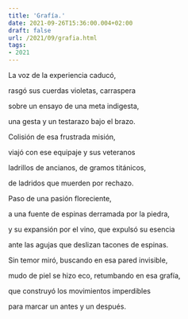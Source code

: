```yaml
---
title: 'Grafía.'
date: 2021-09-26T15:36:00.004+02:00
draft: false
url: /2021/09/grafia.html
tags: 
- 2021
---
```


La voz de la experiencia caducó,

rasgó sus cuerdas violetas, carraspera

sobre un ensayo de una meta indigesta,

una gesta y un testarazo bajo el brazo.

  

Colisión de esa frustrada misión,

viajó con ese equipaje y sus veteranos

ladrillos de ancianos, de gramos titánicos,

de ladridos que muerden por rechazo.

  

Paso de una pasión floreciente,

a una fuente de espinas derramada por la piedra,

y su expansión por el vino, que expulsó su esencia

ante las agujas que deslizan tacones de espinas.

  

Sin temor miró, buscando en esa pared invisible,

mudo de piel se hizo eco, retumbando en esa grafía,

que construyó los movimientos imperdibles

para marcar un antes y un después.
